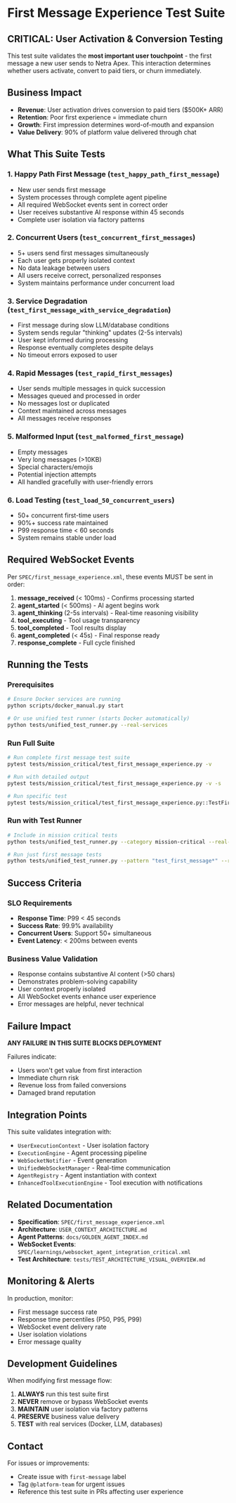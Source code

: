# First Message Experience Test Suite

## CRITICAL: User Activation & Conversion Testing

This test suite validates the **most important user touchpoint** - the first message a new user sends to Netra Apex. This interaction determines whether users activate, convert to paid tiers, or churn immediately.

## Business Impact

- **Revenue**: User activation drives conversion to paid tiers ($500K+ ARR)
- **Retention**: Poor first experience = immediate churn
- **Growth**: First impression determines word-of-mouth and expansion
- **Value Delivery**: 90% of platform value delivered through chat

## What This Suite Tests

### 1. Happy Path First Message (`test_happy_path_first_message`)
- New user sends first message
- System processes through complete agent pipeline
- All required WebSocket events sent in correct order
- User receives substantive AI response within 45 seconds
- Complete user isolation via factory patterns

### 2. Concurrent Users (`test_concurrent_first_messages`)
- 5+ users send first messages simultaneously
- Each user gets properly isolated context
- No data leakage between users
- All users receive correct, personalized responses
- System maintains performance under concurrent load

### 3. Service Degradation (`test_first_message_with_service_degradation`)
- First message during slow LLM/database conditions
- System sends regular "thinking" updates (2-5s intervals)
- User kept informed during processing
- Response eventually completes despite delays
- No timeout errors exposed to user

### 4. Rapid Messages (`test_rapid_first_messages`)
- User sends multiple messages in quick succession
- Messages queued and processed in order
- No messages lost or duplicated
- Context maintained across messages
- All messages receive responses

### 5. Malformed Input (`test_malformed_first_message`)
- Empty messages
- Very long messages (>10KB)
- Special characters/emojis
- Potential injection attempts
- All handled gracefully with user-friendly errors

### 6. Load Testing (`test_load_50_concurrent_users`)
- 50+ concurrent first-time users
- 90%+ success rate maintained
- P99 response time < 60 seconds
- System remains stable under load

## Required WebSocket Events

Per `SPEC/first_message_experience.xml`, these events MUST be sent in order:

1. **message_received** (< 100ms) - Confirms processing started
2. **agent_started** (< 500ms) - AI agent begins work
3. **agent_thinking** (2-5s intervals) - Real-time reasoning visibility
4. **tool_executing** - Tool usage transparency
5. **tool_completed** - Tool results display
6. **agent_completed** (< 45s) - Final response ready
7. **response_complete** - Full cycle finished

## Running the Tests

### Prerequisites

```bash
# Ensure Docker services are running
python scripts/docker_manual.py start

# Or use unified test runner (starts Docker automatically)
python tests/unified_test_runner.py --real-services
```

### Run Full Suite

```bash
# Run complete first message test suite
pytest tests/mission_critical/test_first_message_experience.py -v

# Run with detailed output
pytest tests/mission_critical/test_first_message_experience.py -v -s

# Run specific test
pytest tests/mission_critical/test_first_message_experience.py::TestFirstMessageExperience::test_happy_path_first_message -v
```

### Run with Test Runner

```bash
# Include in mission critical tests
python tests/unified_test_runner.py --category mission-critical --real-services

# Run just first message tests
python tests/unified_test_runner.py --pattern "test_first_message*" --real-services
```

## Success Criteria

### SLO Requirements
- **Response Time**: P99 < 45 seconds
- **Success Rate**: 99.9% availability
- **Concurrent Users**: Support 50+ simultaneous
- **Event Latency**: < 200ms between events

### Business Value Validation
- Response contains substantive AI content (>50 chars)
- Demonstrates problem-solving capability
- User context properly isolated
- All WebSocket events enhance user experience
- Error messages are helpful, never technical

## Failure Impact

**ANY FAILURE IN THIS SUITE BLOCKS DEPLOYMENT**

Failures indicate:
- Users won't get value from first interaction
- Immediate churn risk
- Revenue loss from failed conversions
- Damaged brand reputation

## Integration Points

This suite validates integration with:
- `UserExecutionContext` - User isolation factory
- `ExecutionEngine` - Agent processing pipeline
- `WebSocketNotifier` - Event generation
- `UnifiedWebSocketManager` - Real-time communication
- `AgentRegistry` - Agent instantiation with context
- `EnhancedToolExecutionEngine` - Tool execution with notifications

## Related Documentation

- **Specification**: `SPEC/first_message_experience.xml`
- **Architecture**: `USER_CONTEXT_ARCHITECTURE.md`
- **Agent Patterns**: `docs/GOLDEN_AGENT_INDEX.md`
- **WebSocket Events**: `SPEC/learnings/websocket_agent_integration_critical.xml`
- **Test Architecture**: `tests/TEST_ARCHITECTURE_VISUAL_OVERVIEW.md`

## Monitoring & Alerts

In production, monitor:
- First message success rate
- Response time percentiles (P50, P95, P99)
- WebSocket event delivery rate
- User isolation violations
- Error message quality

## Development Guidelines

When modifying first message flow:
1. **ALWAYS** run this test suite first
2. **NEVER** remove or bypass WebSocket events
3. **MAINTAIN** user isolation via factory patterns
4. **PRESERVE** business value delivery
5. **TEST** with real services (Docker, LLM, databases)

## Contact

For issues or improvements:
- Create issue with `first-message` label
- Tag `@platform-team` for urgent issues
- Reference this test suite in PRs affecting user experience